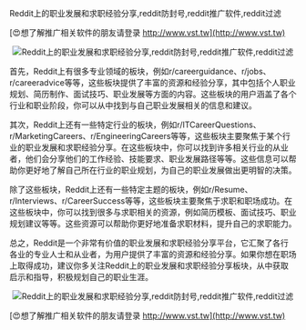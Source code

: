 Reddit上的职业发展和求职经验分享,reddit防封号,reddit推广软件,reddit过滤

[😍想了解推广相关软件的朋友请登录 http://www.vst.tw](http://www.vst.tw)

 <center><img src="https://vst.tw/MP4/tuiguang/png/6.png" alt="Reddit上的职业发展和求职经验分享,reddit防封号,reddit推广软件,reddit过滤"></center>

首先，Reddit上有很多专业领域的板块，例如r/careerguidance、r/jobs、r/careeradvice等等，这些板块提供了丰富的资源和经验分享，其中包括个人职业规划、简历制作、面试技巧、职业发展等方面的内容。这些板块的用户涵盖了各个行业和职业阶段，你可以从中找到与自己职业发展相关的信息和建议。

其次，Reddit上还有一些特定行业的板块，例如r/ITCareerQuestions、r/MarketingCareers、r/EngineeringCareers等等，这些板块主要聚焦于某个行业的职业发展和求职经验分享。在这些板块中，你可以找到许多相关行业的从业者，他们会分享他们的工作经验、技能要求、职业发展路径等等。这些信息可以帮助你更好地了解自己所在行业的职业规划，为自己的职业发展做出更明智的决策。

除了这些板块，Reddit上还有一些特定主题的板块，例如r/Resume、r/Interviews、r/CareerSuccess等等，这些板块主要聚焦于求职和职场成功。在这些板块中，你可以找到很多与求职相关的资源，例如简历模板、面试技巧、职业规划建议等等。这些资源可以帮助你更好地准备求职材料，提升自己的求职能力。

总之，Reddit是一个非常有价值的职业发展和求职经验分享平台，它汇聚了各行各业的专业人士和从业者，为用户提供了丰富的资源和经验分享。如果你想在职场上取得成功，建议你多关注Reddit上的职业发展和求职经验分享板块，从中获取启示和指导，积极规划自己的职业生涯。

 <center><img src="https://vst.tw/MP4/tuiguang/png/3.png" alt="Reddit上的职业发展和求职经验分享,reddit防封号,reddit推广软件,reddit过滤"></center>

[😍想了解推广相关软件的朋友请登录 http://www.vst.tw](http://www.vst.tw)



